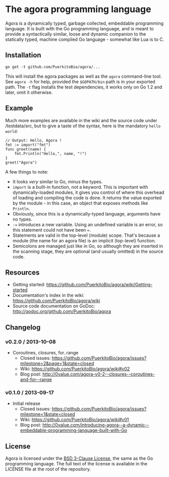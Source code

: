 # The agora programming language

Agora is a dynamically typed, garbage collected, embeddable programming language. It is built with the Go programming language, and is meant to provide a syntactically similar, loose and dynamic companion to the statically typed, machine compiled Go language - somewhat like Lua is to C.

## Installation

`go get -t github.com/PuerkitoBio/agora/...`

This will install the agora packages as well as the `agora` command-line tool. See `agora -h` for help, provided the `$GOPATH/bin` path is in your exported path. The `-t` flag installs the test dependencies, it works only on Go 1.2 and later, omit it otherwise.

## Example

Much more examples are available in the wiki and the source code under /testdata/src, but to give a taste of the syntax, here is the mandatory `hello world`:

```
// Output: Hello, Agora !
fmt := import("fmt")
func greet(name) {
	fmt.Println("Hello,", name, "!")
}
greet("Agora")
```

A few things to note:

* It looks *very* similar to Go, minus the types.
* `import` is a built-in function, not a keyword. This is important with dynamically-loaded modules, it gives you control of where this overhead of loading and compiling the code is done. It returns the value exported by the module - in this case, an object that exposes methods like `Println`.
* Obviously, since this is a dynamically-typed language, arguments have no types.
* `:=` introduces a new variable. Using an undefined variable is an error, so this statement could not have been `=`.
* Statements are valid in the top-level (module) scope. That's because a module (the name for an agora file) is an implicit (top-level) function.
* Semicolons are managed just like in Go, so although they are inserted in the scanning stage, they are optional (and usually omitted) in the source code.

## Resources

* Getting started: https://github.com/PuerkitoBio/agora/wiki/Getting-started
* Documentation's index in the wiki: https://github.com/PuerkitoBio/agora/wiki
* Source code documentation on GoDoc: http://godoc.org/github.com/PuerkitoBio/agora

## Changelog

### v0.2.0 / 2013-10-08

* Coroutines, closures, for..range
    - Closed issues: https://github.com/PuerkitoBio/agora/issues?milestone=2&page=1&state=closed
    - Wiki: https://github.com/PuerkitoBio/agora/wiki#v02
    - Blog post: http://0value.com/agora-v0-2--closures--coroutines-and-for--range

### v0.1.0 / 2013-09-17

* Initial release
    - Closed issues: https://github.com/PuerkitoBio/agora/issues?milestone=1&state=closed
    - Wiki: https://github.com/PuerkitoBio/agora/wiki#v01
    - Blog post: http://0value.com/introducing-agora--a-dynamic--embeddable-programming-language-built-with-Go

## License

Agora is licensed under the [BSD 3-Clause License][bsd], the same as the Go programming language. The full text of the license is available in the LICENSE file at the root of the repository.

[bsd]: http://opensource.org/licenses/BSD-3-Clause
